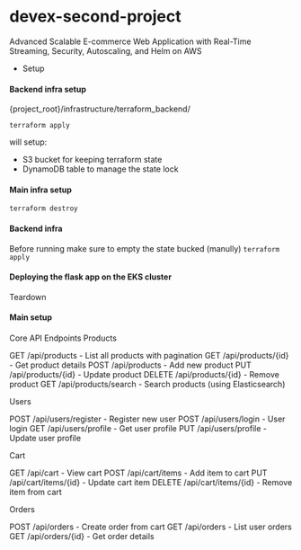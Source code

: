 # devex-second-project
Advanced Scalable E-commerce Web Application with Real-Time Streaming, Security, Autoscaling, and Helm on AWS



- Setup

#### Backend infra setup
{project_root}/infrastructure/terraform_backend/

```terraform apply```

will setup:
- S3 bucket for keeping terraform state  
- DynamoDB table to manage the state lock

#### Main infra setup
```terraform destroy```

#### Backend infra
Before running make sure to empty the state bucked (manully)
```terraform apply```



#### Deploying the flask app on the EKS cluster



Teardown

#### Main setup


#### 


Core API Endpoints
Products

GET /api/products - List all products with pagination
GET /api/products/{id} - Get product details
POST /api/products - Add new product
PUT /api/products/{id} - Update product
DELETE /api/products/{id} - Remove product
GET /api/products/search - Search products (using Elasticsearch)

Users

POST /api/users/register - Register new user
POST /api/users/login - User login
GET /api/users/profile - Get user profile
PUT /api/users/profile - Update user profile

Cart

GET /api/cart - View cart
POST /api/cart/items - Add item to cart
PUT /api/cart/items/{id} - Update cart item
DELETE /api/cart/items/{id} - Remove item from cart

Orders

POST /api/orders - Create order from cart
GET /api/orders - List user orders
GET /api/orders/{id} - Get order details
